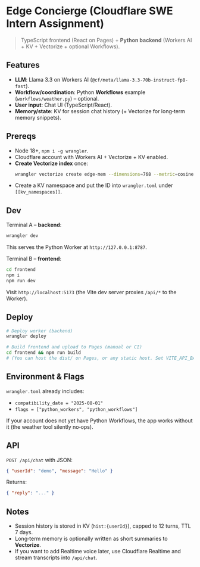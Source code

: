 # Edge Concierge (Cloudflare SWE Intern Assignment)

> TypeScript frontend (React on Pages) + **Python backend** (Workers AI + KV + Vectorize + optional Workflows).

## Features
- **LLM**: Llama 3.3 on Workers AI (`@cf/meta/llama-3.3-70b-instruct-fp8-fast`).
- **Workflow/coordination**: Python **Workflows** example (`workflows/weather.py`) – optional.
- **User input**: Chat UI (TypeScript/React).
- **Memory/state**: KV for session chat history (+ Vectorize for long‑term memory snippets).

## Prereqs
- Node 18+, `npm i -g wrangler`.
- Cloudflare account with Workers AI + Vectorize + KV enabled.
- **Create Vectorize index** once:
  ```bash
  wrangler vectorize create edge-mem --dimensions=768 --metric=cosine
  ```
- Create a KV namespace and put the ID into `wrangler.toml` under `[[kv_namespaces]]`.

## Dev
Terminal A – **backend**:
```bash
wrangler dev
```
This serves the Python Worker at `http://127.0.0.1:8787`.

Terminal B – **frontend**:
```bash
cd frontend
npm i
npm run dev
```
Visit `http://localhost:5173` (the Vite dev server proxies `/api/*` to the Worker).

## Deploy
```bash
# Deploy worker (backend)
wrangler deploy

# Build frontend and upload to Pages (manual or CI)
cd frontend && npm run build
# (You can host the dist/ on Pages, or any static host. Set VITE_API_BASE to your Worker URL.)
```

## Environment & Flags
`wrangler.toml` already includes:
- `compatibility_date = "2025-08-01"`
- `flags = ["python_workers", "python_workflows"]`

If your account does not yet have Python Workflows, the app works without it (the weather tool silently no‑ops).

## API
`POST /api/chat` with JSON:
```json
{ "userId": "demo", "message": "Hello" }
```
Returns:
```json
{ "reply": "..." }
```

## Notes
- Session history is stored in KV (`hist:{userId}`), capped to 12 turns, TTL 7 days.
- Long‑term memory is optionally written as short summaries to **Vectorize**.
- If you want to add Realtime voice later, use Cloudflare Realtime and stream transcripts into `/api/chat`.
